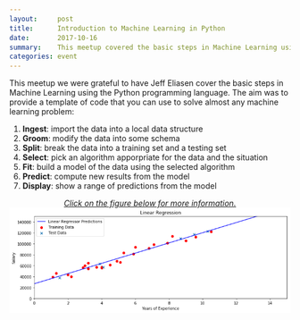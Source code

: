 ```yaml
---
layout:     post
title:      Introduction to Machine Learning in Python
date:       2017-10-16
summary:    This meetup covered the basic steps in Machine Learning using the Python programming language. <br><img src="https://github.com/hawaiimachinelearning/hawaiimachinelearning.github.io/raw/master/slides/Linear%20Regression-small.png" alt="Linear Regression Figure">
categories: event
---
```


This meetup we were grateful to have Jeff Eliasen cover the basic steps in Machine Learning using the Python programming language. The aim was to provide a template of code that you can use to solve almost any machine learning problem:
1. **Ingest**: import the data into a local data structure
2. **Groom**: modify the data into some schema
3. **Split**: break the data into a training set and a testing set
4. **Select**: pick an algorithm apporpriate for the data and the situation
5. **Fit**: build a model of the data using the selected algorithm
6. **Predict**: compute new results from the model
7. **Display**: show a range of predictions from the model

<p align="center" style="text-decoration:none;">
	<a href="https://github.com/seawolf42/intro-to-machine-learning/blob/master/Intro%20to%20Machine%20Learning%20in%20Python.ipynb">
		<i>Click on the figure below for more information.</i>
		<img src="https://github.com/hawaiimachinelearning/hawaiimachinelearning.github.io/raw/master/slides/Linear%20Regression.png" alt="Linear Regression Figure">
	</a>
</p>
